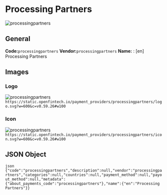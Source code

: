 # Processing Partners 
![processingpartners](https://static.openfintech.io/payment_providers/processingpartners/logo.svg?w=600&c=v0.59.26#w100) 
## General 
**Code:**`processingpartners` 
**Vendor:**`processingpartners` 
**Name:** 
:	[en] Processing Partners 
## Images 
### Logo 
![processingpartners](https://static.openfintech.io/payment_providers/processingpartners/logo.svg?w=600&c=v0.59.26#w100) 
``` https://static.openfintech.io/payment_providers/processingpartners/logo.svg?w=600&c=v0.59.26#w100 ``` 
### Icon 
![processingpartners](https://static.openfintech.io/payment_providers/processingpartners/icon.svg?w=600&c=v0.59.26#w100) 
``` https://static.openfintech.io/payment_providers/processingpartners/icon.svg?w=600&c=v0.59.26#w100 ``` 
## JSON Object 
```json {"code":"processingpartners","description":null,"vendor":"processingpartners","categories":null,"countries":null,"payment_method":null,"payout_method":null,"metadata":{"about_payments_code":"processingpartners"},"name":{"en":"Processing Partners"}} ``` 
